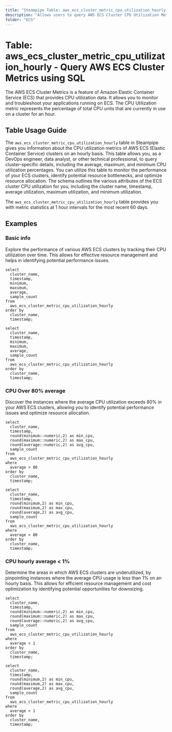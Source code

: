 ```yaml
---
title: "Steampipe Table: aws_ecs_cluster_metric_cpu_utilization_hourly - Query AWS ECS Cluster Metrics using SQL"
description: "Allows users to query AWS ECS Cluster CPU Utilization Metrics on an hourly basis."
folder: "ECS"
---
```


# Table: aws_ecs_cluster_metric_cpu_utilization_hourly - Query AWS ECS Cluster Metrics using SQL

The AWS ECS Cluster Metrics is a feature of Amazon Elastic Container Service (ECS) that provides CPU utilization data. It allows you to monitor and troubleshoot your applications running on ECS. The CPU Utilization metric represents the percentage of total CPU units that are currently in use on a cluster for an hour.

## Table Usage Guide

The `aws_ecs_cluster_metric_cpu_utilization_hourly` table in Steampipe gives you information about the CPU utilization metrics of AWS ECS (Elastic Container Service) clusters on an hourly basis. This table allows you, as a DevOps engineer, data analyst, or other technical professional, to query cluster-specific details, including the average, maximum, and minimum CPU utilization percentages. You can utilize this table to monitor the performance of your ECS clusters, identify potential resource bottlenecks, and optimize resource allocation. The schema outlines the various attributes of the ECS cluster CPU utilization for you, including the cluster name, timestamp, average utilization, maximum utilization, and minimum utilization.

The `aws_ecs_cluster_metric_cpu_utilization_hourly` table provides you with metric statistics at 1 hour intervals for the most recent 60 days.

## Examples

### Basic info
Explore the performance of various AWS ECS clusters by tracking their CPU utilization over time. This allows for effective resource management and helps in identifying potential performance issues.

```sql+postgres
select
  cluster_name,
  timestamp,
  minimum,
  maximum,
  average,
  sample_count
from
  aws_ecs_cluster_metric_cpu_utilization_hourly
order by
  cluster_name,
  timestamp;
```

```sql+sqlite
select
  cluster_name,
  timestamp,
  minimum,
  maximum,
  average,
  sample_count
from
  aws_ecs_cluster_metric_cpu_utilization_hourly
order by
  cluster_name,
  timestamp;
```

### CPU Over 80% average
Discover the instances where the average CPU utilization exceeds 80% in your AWS ECS clusters, allowing you to identify potential performance issues and optimize resource allocation.

```sql+postgres
select
  cluster_name,
  timestamp,
  round(minimum::numeric,2) as min_cpu,
  round(maximum::numeric,2) as max_cpu,
  round(average::numeric,2) as avg_cpu,
  sample_count
from
  aws_ecs_cluster_metric_cpu_utilization_hourly
where
  average > 80
order by
  cluster_name,
  timestamp;
```

```sql+sqlite
select
  cluster_name,
  timestamp,
  round(minimum,2) as min_cpu,
  round(maximum,2) as max_cpu,
  round(average,2) as avg_cpu,
  sample_count
from
  aws_ecs_cluster_metric_cpu_utilization_hourly
where
  average > 80
order by
  cluster_name,
  timestamp;
```

### CPU hourly average < 1%
Determine the areas in which AWS ECS clusters are underutilized, by pinpointing instances where the average CPU usage is less than 1% on an hourly basis. This allows for efficient resource management and cost optimization by identifying potential opportunities for downsizing.

```sql+postgres
select
  cluster_name,
  timestamp,
  round(minimum::numeric,2) as min_cpu,
  round(maximum::numeric,2) as max_cpu,
  round(average::numeric,2) as avg_cpu,
  sample_count
from
  aws_ecs_cluster_metric_cpu_utilization_hourly
where
  average < 1
order by
  cluster_name,
  timestamp;
```

```sql+sqlite
select
  cluster_name,
  timestamp,
  round(minimum,2) as min_cpu,
  round(maximum,2) as max_cpu,
  round(average,2) as avg_cpu,
  sample_count
from
  aws_ecs_cluster_metric_cpu_utilization_hourly
where
  average < 1
order by
  cluster_name,
  timestamp;
```